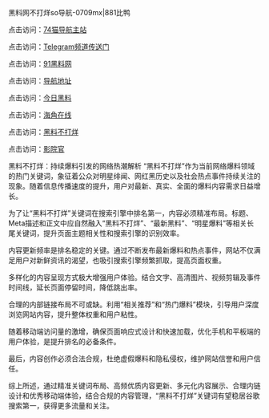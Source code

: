 黑料网不打烊so导航-0709mx|881比鸭

点击访问：<a href="https://74mao.com/">74猫导航主站</a>

点击访问：<a href="https://74mao.com/">Telegram频道传送门</a>

点击访问：<a href="https://heiliao3gvg9x.pages.dev">91黑料网</a>

点击访问：<a href="https://heiliaoxfe5rb.pages.dev">导航地址</a>

点击访问：<a href="https://heiliaoubleqx.pages.dev">今日黑料</a>

点击访问：<a href="https://heiliao5s28gk.pages.dev ">海角在线</a>

点击访问：<a href="https://heiliaoxrq8i9.pages.dev">黑料不打烊</a>

点击访问：<a href="https://heiliao9wsbg3.pages.dev ">影院官</a>

黑料不打烊：持续爆料引发的网络热潮解析
“黑料不打烊”作为当前网络爆料领域的热门关键词，象征着公众对明星绯闻、网红黑历史以及社会热点事件持续关注的现象。随着信息传播速度的提升，用户对最新、真实、全面的爆料内容需求日益增长。

为了让“黑料不打烊”关键词在搜索引擎中排名第一，内容必须精准布局。标题、Meta描述和正文中应自然融入“黑料不打烊”、“最新黑料”、“明星爆料”等相关长尾关键词，提升页面主题相关性和搜索引擎的识别效率。

内容更新频率是排名稳定的关键。通过不断发布最新爆料和热点事件，网站不仅满足用户对新鲜资讯的渴望，也吸引搜索引擎频繁抓取，提高页面权重。

多样化的内容呈现方式极大增强用户体验。结合文字、高清图片、视频剪辑及事件时间线，延长页面停留时间，降低跳出率。

合理的内部链接布局不可或缺。利用“相关推荐”和“热门爆料”模块，引导用户深度浏览网站内容，提升整体权重和用户粘性。

随着移动端访问量的激增，确保页面响应式设计和快速加载，优化手机和平板端的用户体验，是提升排名的必备条件。

最后，内容创作必须合法合规，杜绝虚假爆料和隐私侵权，维护网站信誉和用户信任。

综上所述，通过精准关键词布局、高频优质内容更新、多元化内容展示、合理内链设计和优秀移动端体验，结合合规的内容管理，“黑料不打烊”关键词有望稳居谷歌搜索第一，获得更多流量和关注。

